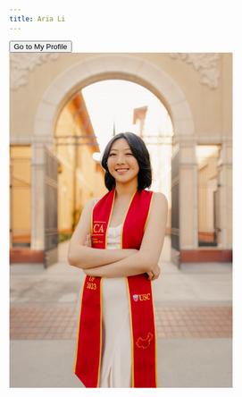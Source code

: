 ```yaml
---
title: Aria Li
---
```


<main>
  <a href="profile.html">
    <button class="profile-button">Go to My Profile</button>
  </a>

  <div style="display: flex; align-items: center;">
    <img src="grad-photo" alt="grad-photo" width="400" style="margin-right: 20px;">
  </div>
</main>

